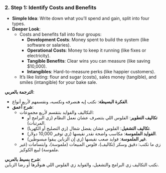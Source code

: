 ### 2. Step 1: Identify Costs and Benefits

- **Simple Idea**: Write down what you’ll spend and gain, split into four types.
- **Deeper Look**:
    - Costs and benefits fall into four groups:
        - **Development Costs**: Money spent to build the system (like software or salaries).
        - **Operational Costs**: Money to keep it running (like fixes or electricity).
        - **Tangible Benefits**: Clear wins you can measure (like saving $10,000).
        - **Intangibles**: Hard-to-measure perks (like happier customers).
    - It’s like listing: flour and sugar (costs), sales money (tangible), and smiles (intangible) for your bake sale.

**الترجمة بالعربي**:

- **الفكرة البسيطة**: نكتب إيه هنصرفه ونكسبه، ونقسمهم لأربع أنواع.
- **شرح أعمق**:
    - التكاليف والفوايد بتتقسم لأربع مجموعات:
        - **تكاليف التطوير**: الفلوس اللي بتتصرف عشان نعمل النظام (زي البرامج أو المرتبات).
        - **تكاليف التشغيل**: الفلوس عشان يفضل شغال (زي التصليح أو الكهربا).
        - **الفوايد الملموسة**: مكاسب واضحة نقدر نقيسها (زي توفير 10,000 دولار).
        - **غير الملموسة**: فوايد صعب نقيسها (زي إن الزباين يبقوا مبسوطين).
    - زي ما تكتب: دقيق وسكر (تكاليف)، فلوس المبيعات (ملموسة)، وابتسامات (غير ملموسة) لبيع الكوكيز.

**شرح بسيط بالعربي**:  
نكتب التكاليف زي البرامج والتشغيل، والفوايد زي الفلوس اللي هنوفّرها أو رضا الزباين.